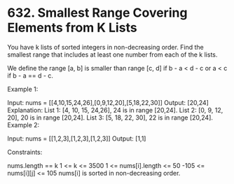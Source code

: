 # 632. Smallest Range Covering Elements from K Lists

You have k lists of sorted integers in non-decreasing order. Find the smallest range that includes at least one number from each of the k lists.

We define the range [a, b] is smaller than range [c, d] if b - a < d - c or a < c if b - a == d - c.

 

Example 1:

Input: nums = [[4,10,15,24,26],[0,9,12,20],[5,18,22,30]]
Output: [20,24]
Explanation: 
List 1: [4, 10, 15, 24,26], 24 is in range [20,24].
List 2: [0, 9, 12, 20], 20 is in range [20,24].
List 3: [5, 18, 22, 30], 22 is in range [20,24].
Example 2:

Input: nums = [[1,2,3],[1,2,3],[1,2,3]]
Output: [1,1]
 

Constraints:

nums.length == k
1 <= k <= 3500
1 <= nums[i].length <= 50
-105 <= nums[i][j] <= 105
nums[i] is sorted in non-decreasing order.
